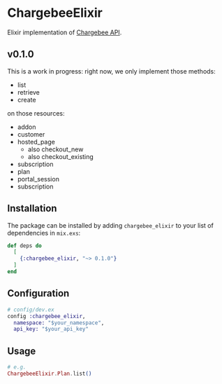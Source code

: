 # ChargebeeElixir


Elixir implementation of [Chargebee API](https://apidocs.chargebee.com/docs/api).

## v0.1.0
This is a work in progress: right now, we only implement those methods:
- list
- retrieve
- create

on those resources:
- addon
- customer
- hosted_page
  - also checkout_new
  - also checkout_existing
- subscription
- plan
- portal_session
- subscription

## Installation
The package can be installed by adding `chargebee_elixir` to your list of dependencies in `mix.exs`:

```elixir
def deps do
  [
    {:chargebee_elixir, "~> 0.1.0"}
  ]
end
```

## Configuration
```elixir
# config/dev.ex
config :chargebee_elixir,
  namespace: "$your_namespace",
  api_key: "$your_api_key"
```

## Usage
```elixir
# e.g.
ChargebeeElixir.Plan.list()
```
